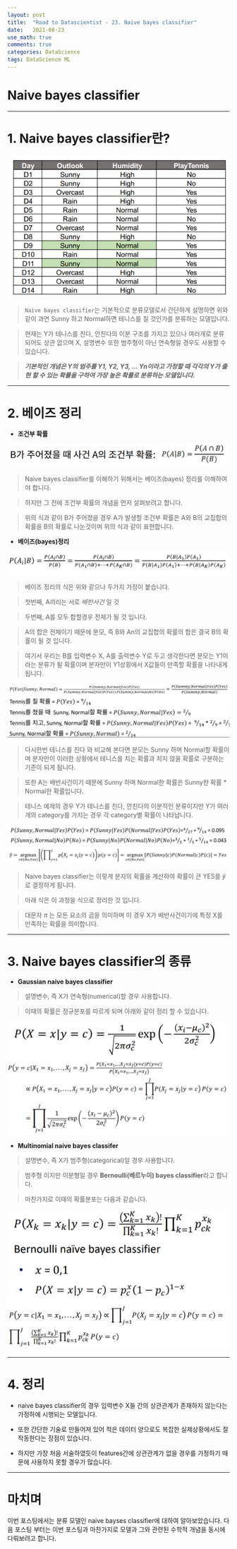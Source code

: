 ```yaml
---
layout: post
title:  "Road to Datascientist - 23. Naive bayes classifier"
date:   2021-08-23
use_math: true
comments: true
categories: DataScience 
tags: DataScience ML
---
```

# Naive bayes classifier

---

# 1. Naive bayes classifier란?

![naive_1](/img/naive_1.png)

> `Naive bayes classifier`는 기본적으로 분류모델로서 간단하게 설명하면 위와 같이 과연 Sunny 하고 Normal하면 테니스를 칠 것인가를 분류하는 모델입니다.

> 현재는 Y가 테니스를 친다, 안친다의 이분 구조를 가지고 있으나 여러개로 분류되어도 상관 없으며 X, 설명변수 또한 범주형이 아닌 연속형일 경우도 사용할 수 있습니다.

> ***기본적인 개념은 Y의 범주를 Y1, Y2, Y3, ... Yn이라고 가정할 때 각각의 Y가 출현 할 수 있는 확률을 구하여 가장 높은 확률로 분류하는 모델입니다.***

---

# 2. 베이즈 정리

* **조건부 확률**

![naive_2](/img/naive_2.png)

> Naive bayes classifier를 이해하기 위해서는 베이즈(bayes) 정리를 이해하여야 합니다.

> 하지만 그 전에 조건부 확률의 개념을 먼저 살펴보려고 합니다.

> 위의 식과 같이 B가 주어졌을 경우 A가 발생할 조건부 확률은 A와 B의 교집합의 확률을 B의 확률로 나눈것이며 위의 식과 같이 표현합니다.

* **베이즈(bayes)정리**

![naive_3](/img/naive_3.png)

> 베이즈 정리의 식은 위와 같으나 두가지 가정이 붙습니다.

> 첫번째, A끼리는 서로 *배반사건* 일 것

> 두번째, A를 모두 합할경우 전체가 될 것 입니다.

> A의 합은 전체이기 때문에 분모, 즉 B와 An의 교집합의 확률의 합은 결국 B의 확률이 될 것 입니다.

> 여기서 우리는 B를 입력변수 X, A를 출력변수 Y로 두고 생각한다면 분모는 Y1이라는 분류가 될 확률이며 분자만이 Y1상황에서 X값들이 만족할 확률을 나타내게 됩니다.

![naive_4](/img/naive_4.png)
![naive_5](/img/naive_5.png)

> 다시한번 테니스를 친다 와 비교해 본다면 분모는 Sunny 하며 Normal할 확률이며 분자만이 이러한 상황에서 테니스를 치는 확률과 치지 않을 확률로 구분하는 기준이 되게 됩니다.

> 또한 A는 배반사건이기 때문에 Sunny 하며 Normal한 확률은 Sunny한 확률 * Normal한 확률입니다.

> 테니스 예제의 경우 Y가 테니스를 친다, 안친다의 이분적인 분류이지만 Y가 여러개의 category를 가지는 경우 각 category별 확률이 나타납니다.

![naive_6](/img/naive_6.png)
![naive_7](/img/naive_7.png)

> Naive bayes classifier는 이렇게 분자의 확률을 계산하여 확률이 큰 YES를 $\hat y$로 결정하게 됩니다.

> 아래 식은 이 과정을 식으로 정리한 것 입니다.

> 대문자 $\pi$ 는 모든 요소의 곱을 의미하며 이 경우 X가 배반사건이기에 특정 X를 만족하는 확률을 의미합니다.

---

# 3. Naive bayes classifier의 종류

* **Gaussian naive bayes classifier**

> 설명변수, 즉 X가 연속형(numerical)할 경우 사용합니다.

> 이때의 확률은 정규분포를 따르게 되며 아래와 같이 정리 할 수 있습니다.

![naive_8](/img/naive_8.png)
![naive_9](/img/naive_9.png)

* **Multinomial naive bayes classifer**

> 설명변수, 즉 X가 범주형(categorical)일 경우 사용합니다.

> 범주형 이지만 이분형일 경우 **Bernoulli(베르누이) bayes classifier**라고 합니다.

> 마찬가지로 이때의 확률분포는 다음과 같습니다.

![naive_10](/img/naive_10.png)
![naive_11](/img/naive_11.png)

---

# 4. 정리

* naive bayes classifier의 경우 입력변수 X들 간의 상관관계가 존재하지 않는다는 가정하에 시행되는 모델입니다.

* 또한 간단한 기술로 만들어져 있어 적은 데이터 양으로도 복잡한 실제상황에서도 잘 작동한다는 장점이 있습니다.

* 하지만 가장 처음 서술하였듯이 features간에 상관관계가 없을 경우를 가정하기 때문에 사용하지 못할 경우가 많습니다.

---
# 마치며
이번 포스팅에서는 분류 모델인 naive bayses classifier에 대하여 알아보았습니다. 다음 포스팅 부터는 이번 포스팅과 마찬가지로 모델과 그와 관련된 수학적 개념을 동시에 다뤄보려고 합니다.